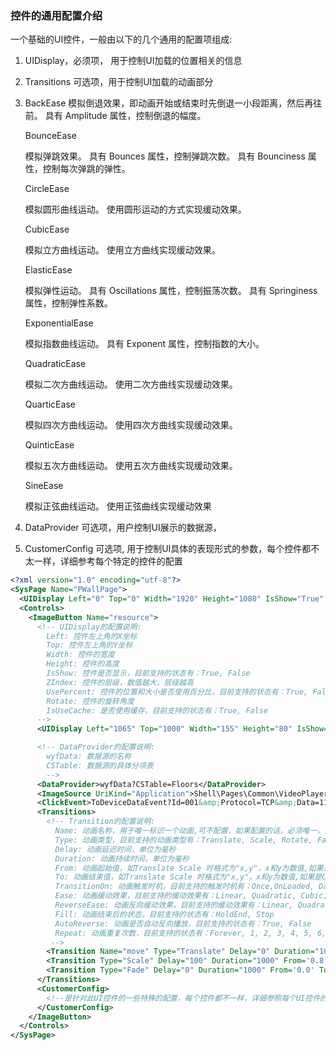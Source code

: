 ### 控件的通用配置介绍
  一个基础的UI控件，一般由以下的几个通用的配置项组成:
  1. UIDisplay，必须项， 用于控制UI加载的位置相关的信息
  2. Transitions 可选项，用于控制UI加载的动画部分
  3. 
      BackEase
      模拟倒退效果，即动画开始或结束时先倒退一小段距离，然后再往前。
      具有 Amplitude 属性，控制倒退的幅度。
     
      BounceEase
      
      模拟弹跳效果。
      具有 Bounces 属性，控制弹跳次数。
      具有 Bounciness 属性，控制每次弹跳的弹性。
     
      CircleEase
      
      模拟圆形曲线运动。
      使用圆形运动的方式实现缓动效果。
     
      CubicEase
      
      模拟立方曲线运动。
      使用立方曲线实现缓动效果。
     
      ElasticEase
      
      模拟弹性运动。
      具有 Oscillations 属性，控制振荡次数。
      具有 Springiness 属性，控制弹性系数。
     
      ExponentialEase
      
      模拟指数曲线运动。
      具有 Exponent 属性，控制指数的大小。
     
      QuadraticEase
      
      模拟二次方曲线运动。
      使用二次方曲线实现缓动效果。
     
      QuarticEase
      
      模拟四次方曲线运动。
      使用四次方曲线实现缓动效果。
     
      QuinticEase
      
      模拟五次方曲线运动。
      使用五次方曲线实现缓动效果。
     
      SineEase
      
      模拟正弦曲线运动。
      使用正弦曲线实现缓动效果
     
  5. DataProvider 可选项，用户控制UI展示的数据源，
  6. CustomerConfig 可选项, 用于控制UI具体的表现形式的参数，每个控件都不太一样，详细参考每个特定的控件的配置
```xml
<?xml version="1.0" encoding="utf-8"?>
<SysPage Name="PWallPage">
  <UIDisplay Left="0" Top="0" Width="1920" Height="1080" IsShow="True" ZIndex="1" UsePercent="True" IsUseCache="True" />
  <Controls>
    <ImageButton Name="resource">
      <!-- UIDisplay的配置说明:
        Left: 控件左上角的X坐标
        Top: 控件左上角的Y坐标
        Width: 控件的宽度
        Height: 控件的高度
        IsShow: 控件是否显示，目前支持的状态有：True, False
        ZIndex: 控件的层级，数值越大，层级越高
        UsePercent: 控件的位置和大小是否使用百分比，目前支持的状态有：True, False
        Rotate: 控件的旋转角度
        IsUseCache: 是否使用缓存，目前支持的状态有：True, False
      -->
      <UIDisplay Left="1065" Top="1000" Width="155" Height="80" IsShow="True" ZIndex="5" UsePercent="False" Rotate="35" />

      <!-- DataProvider的配置说明:
        wyfData: 数据源的名称
        CSTable: 数据源的具体分项表
        -->
      <DataProvider>wyfData?CSTable=Floors</DataProvider>
      <ImageSource UriKind="Application">Shell\Pages\Common\VideoPlayer\icon-Play.png</ImageSource>
      <ClickEvent>ToDeviceDataEvent?Id=001&amp;Protocol=TCP&amp;Data=11050000FF008EAA&amp;IsHex=True</ClickEvent>
      <Transitions>
        <!-- Transition的配置说明:
          Name: 动画名称，用于唯一标识一个动画,可不配置，如果配置的话，必须唯一，主要用户动画的控制，可通过事件进行控制，事件为Transition?TargetControlName=animation&TransitionName=move&Action=Play&Reverse=True
          Type: 动画类型，目前支持的动画类型有：Translate, Scale, Rotate, Fade, Color
          Delay: 动画延迟时间，单位为毫秒
          Duration: 动画持续时间，单位为毫秒
          From: 动画起始值，如Translate Scale 时格式为"x,y"，x和y为数值,如果是Color类型，格式为"#FF0000" 或者"#FF000000" ，如果是Fade时，格式为"0.1" 表示透明度，0表示全透明   
          To: 动画结束值，如Translate Scale 时格式为"x,y"，x和y为数值,如果是Color类型，格式为"#FF0000" 或者"#FF000000" ，如果是Fade时，格式为"1" 表示不透明，1表示全不透明
          TransitionOn: 动画触发时机，目前支持的触发时机有：Once,OnLoaded, DataContextChanged,Visibility
          Ease: 动画缓动效果，目前支持的缓动效果有：Linear, Quadratic, Cubic, Quartic, Quintic, Sinusoidal, Exponential, Circular, Elastic, Back, Bounce
          ReverseEase: 动画反向缓动效果，目前支持的缓动效果有：Linear, Quadratic, Cubic, Quartic, Quintic, Sinusoidal, Exponential, Circular, Elastic, Back, Bounce
          Fill: 动画结束后的状态，目前支持的状态有：HoldEnd, Stop
          AutoReverse: 动画是否自动反向播放，目前支持的状态有：True, False
          Repeat: 动画重复次数，目前支持的状态有：Forever, 1, 2, 3, 4, 5, 6, 7, 8, 9, 10
         -->
        <Transition Name="move" Type="Translate" Delay="0" Duration="1000" From='0,0' To="300,0" TransitionOn="Loaded" Easing="CircularEase,EaseIn,1.0" ReverseEasing="BackEase,EaseIn,1.0" Fill="HoldEnd" AutoReverse="False" Repeat="1" />
        <Transition Type="Scale" Delay="100" Duration="1000" From='0.8,0.8' To="1.2,1.2" TransitionOn="Loaded" Easing="Linear,EaseIn,1.0" ReverseEasing="Linear,EaseIn,1.0" Fill="Stop" AutoReverse="True" Repeat="Forever" />
        <Transition Type="Fade" Delay="0" Duration="1000" From='0.0' To="1.0" TransitionOn="Loaded" Easing="Linear,EaseIn,1.0" ReverseEasing="Linear,EaseIn,1.0" Fill="HoldEnd" AutoReverse="False" Repeat="1" />
      </Transitions>
      <CustomerConfig>
        <!--是针对此UI控件的一些特殊的配置，每个控件都不一样，详细参照每个UI控件的详细配置说明 -->
      </CustomerConfig>
    </ImageButton>
  </Controls>
</SysPage>
```
